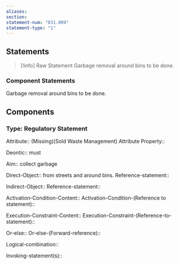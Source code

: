 ```yaml
---
aliases: 
section: 
statement-num: "031.009"
statement-type: "1"
---
```

## Statements 
> [!info] Raw Statement
> Garbage removal around bins to be done. 
> 

### Component Statements
Garbage removal around bins to be done. 
## Components
### Type: Regulatory Statement
Attribute:: (Missing)(Sold Waste Management)
	Attribute Property::

Deontic:: must

Aim:: collect garbage

Direct-Object:: from streets and around bins. 
	Reference-statement::

Indirect-Object::
	Reference-statement::

Activation-Condition-Content::
	Activation-Condition-(Reference to statement)::

Execution-Constraint-Content::
	Execution-Constraint-(Reference-to-statement)::

Or-else::
	Or-else-(Forward-reference)::

Logical-combination::

Invoking-statement(s)::